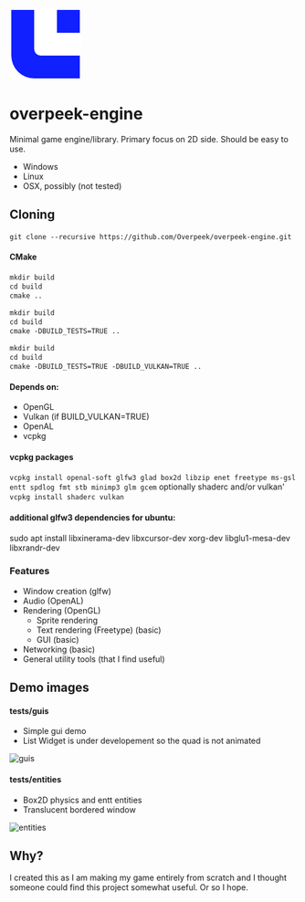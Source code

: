 ![Logo](/.github/oe_logo.png)
# overpeek-engine
Minimal game engine/library.
Primary focus on 2D side.
Should be easy to use.
 - Windows
 - Linux
 - OSX, possibly (not tested)

## Cloning
```
git clone --recursive https://github.com/Overpeek/overpeek-engine.git
```

#### CMake
```
mkdir build
cd build
cmake ..
```
```
mkdir build
cd build
cmake -DBUILD_TESTS=TRUE ..
```
```
mkdir build
cd build
cmake -DBUILD_TESTS=TRUE -DBUILD_VULKAN=TRUE ..
```

#### Depends on:
- OpenGL
- Vulkan (if BUILD_VULKAN=TRUE)
- OpenAL
- vcpkg

#### vcpkg packages
```vcpkg install openal-soft glfw3 glad box2d libzip enet freetype ms-gsl entt spdlog fmt stb minimp3 glm gcem```
optionally shaderc and/or vulkan' ```vcpkg install shaderc vulkan```
#### additional glfw3 dependencies for ubuntu:
sudo apt install libxinerama-dev libxcursor-dev xorg-dev libglu1-mesa-dev libxrandr-dev

### Features
- Window creation (glfw) 
- Audio (OpenAL) 
- Rendering (OpenGL)
    - Sprite rendering
    - Text rendering (Freetype) (basic) 
    - GUI (basic)
- Networking (basic)
- General utility tools (that I find useful)

## Demo images
#### tests/guis
- Simple gui demo
- List Widget is under developement so the quad is not animated

![guis](/.github/tests/guis.png)

#### tests/entities
- Box2D physics and entt entities
- Translucent bordered window

![entities](/.github/tests/entities.png)

## Why?
I created this as I am making my game entirely from scratch and I thought someone could find this project somewhat useful. Or so I hope.
